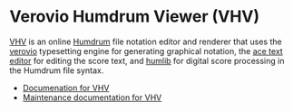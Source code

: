 # Verovio Humdrum Viewer (VHV)

[VHV](http://verovio.humdrum.org) is an online
[Humdrum](http://www.humdrum.org) file notation editor and renderer that uses
the [verovio](http://verovio.org) typesetting engine for generating graphical notation, the 
[ace text editor](https://ace.c9.io) for editing the score text, and
[humlib](http://humlib.humdrum.org) for digital score processing in the Humdrum file syntax.

* [Documenation for VHV](http://doc.verovio.humdrum.org)
* [Maintenance documentation for VHV](http://doc.verovio.humdrum.org/maintenance/newpage)

